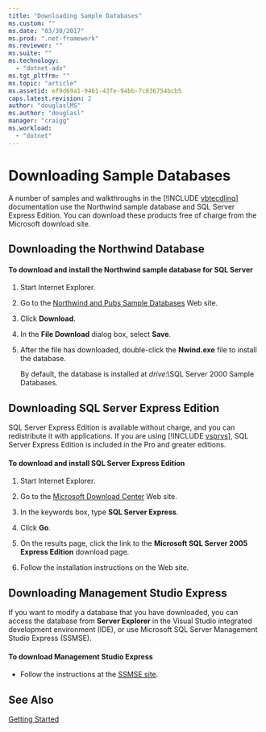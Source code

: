 ```yaml
---
title: "Downloading Sample Databases"
ms.custom: ""
ms.date: "03/30/2017"
ms.prod: ".net-framework"
ms.reviewer: ""
ms.suite: ""
ms.technology: 
  - "dotnet-ado"
ms.tgt_pltfrm: ""
ms.topic: "article"
ms.assetid: ef9d69a1-9461-43fe-94bb-7c836754bcb5
caps.latest.revision: 2
author: "douglaslMS"
ms.author: "douglasl"
manager: "craigg"
ms.workload: 
  - "dotnet"
---
```

# Downloading Sample Databases
A number of samples and walkthroughs in the [!INCLUDE [vbtecdlinq](../../../../../../includes/vbtecdlinq-md.md)] documentation use the Northwind sample database and SQL Server Express Edition. You can download these products free of charge from the Microsoft download site.  
  
## Downloading the Northwind Database  
  
#### To download and install the Northwind sample database for SQL Server  
  
1.  Start Internet Explorer.  
  
2.  Go to the [Northwind and Pubs Sample Databases](http://go.microsoft.com/fwlink?linkid=64296) Web site.  
  
3.  Click **Download**.  
  
4.  In the **File Download** dialog box, select **Save**.  
  
5.  After the file has downloaded, double-click the **Nwind.exe** file to install the database.  
  
     By default, the database is installed at *drive*:\SQL Server 2000 Sample Databases.  
  
## Downloading SQL Server Express Edition  
 SQL Server Express Edition is available without charge, and you can redistribute it with applications. If you are using [!INCLUDE [vsprvs](../../../../../../includes/vsprvs-md.md)], SQL Server Express Edition is included in the Pro and greater editions.  
  
#### To download and install SQL Server Express Edition  
  
1.  Start Internet Explorer.  
  
2.  Go to the [Microsoft Download Center](http://go.microsoft.com/fwlink?linkid=74602) Web site.  
  
3.  In the keywords box, type **SQL Server Express**.  
  
4.  Click **Go**.  
  
5.  On the results page, click the link to the **Microsoft SQL Server 2005 Express Edition** download page.  
  
6.  Follow the installation instructions on the Web site.  
  
## Downloading Management Studio Express  
 If you want to modify a database that you have downloaded, you can access the database from **Server Explorer** in the Visual Studio integrated development environment (IDE), or use Microsoft SQL Server Management Studio Express (SSMSE).  
  
#### To download Management Studio Express  
  
-   Follow the instructions at the [SSMSE site](http://go.microsoft.com/fwlink/?LinkId=95933).  
  
## See Also  
 [Getting Started](../../../../../../docs/framework/data/adonet/sql/linq/getting-started.md)
